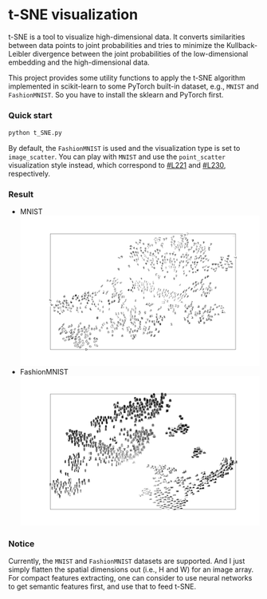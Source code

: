 # t-SNE visualization

t-SNE is a tool to visualize high-dimensional data. It converts similarities between data points to joint probabilities and tries to minimize the Kullback-Leibler divergence between the joint probabilities of the low-dimensional embedding and the high-dimensional data.

This project provides some utility functions to apply the t-SNE algorithm implemented in scikit-learn to some PyTorch built-in dataset, e.g., `MNIST` and `FashionMNIST`. So you have to install the sklearn and PyTorch first.

### Quick start
```python
python t_SNE.py 
```
By default, the `FashionMNIST` is used and the visualization type is set to `image_scatter`. You can play with `MNIST` and use the `point_scatter` visualization style instead, which correspond to [#L221](./tSNE.py#L221) and [#L230](./tSNE.py#L230), respectively. 

### Result
- MNIST
![](./t-SNE-MNIST.png)
- FashionMNIST
![](t-SNE-FashionMNIST.png)


### Notice
Currently, the `MNIST` and `FashionMNIST` datasets are supported. And I just simply flatten the spatial dimensions out (i.e., H and W) for an image array. For compact features extracting, one can consider to use neural networks to get semantic features first, and use that to feed t-SNE. 